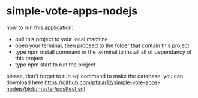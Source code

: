 # simple-vote-apps-nodejs

how to run this application:
- pull this project to your local machine
- open your terminal, then proceed to the folder that contain this project
- type npm install command in the terminal to install all of dependancy of this project
- type npm start to run the project


please, don't forget to run sql command to make the database.
you can download here https://github.com/pfajar12/simple-vote-apps-nodejs/blob/master/posttest.sql
